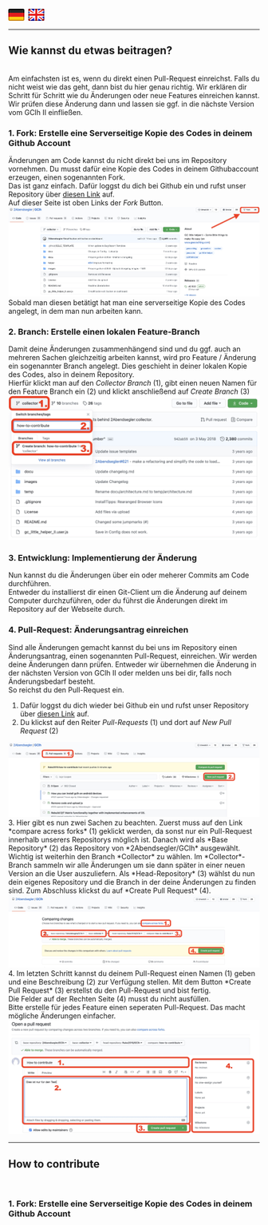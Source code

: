<a href="#de" title=""><img src="../images/flag_de.png"></a> &nbsp;<a href="#en" title=""><img src="../images/flag_en.png"></a>

---
## <a id="de"></a>Wie kannst du etwas beitragen?
<br>
Am einfachsten ist es, wenn du direkt einen Pull-Request einreichst. Falls du nicht weist wie das geht, dann bist du hier genau richtig. Wir erklären dir Schritt für Schritt wie du Änderungen oder neue Features einreichen kannst. Wir prüfen diese Änderung dann und lassen sie ggf. in die nächste Version vom GClh II einfließen.

###  <a id="1de"></a>1. Fork: Erstelle eine Serverseitige Kopie des Codes in deinem Github Account
Änderungen am Code kannst du nicht direkt bei uns im Repository vornehmen. Du musst dafür eine Kopie des Codes in deinem Githubaccount erzeugen, einen sogenannten Fork.<br>
Das ist ganz einfach. Dafür loggst du dich bei Github ein und rufst unser Repository über <a href="https://github.com/2Abendsegler/GClh">diesen Link</a> auf.<br>
Auf dieser Seite ist oben Links der *Fork* Button. <br>
<img src="../images/how_to_contriubte/1_fork.jpg" /><br>
Sobald man diesen betätigt hat man eine serverseitige Kopie des Codes angelegt, in dem man nun arbeiten kann.
<br>

###  <a id="2de"></a>2. Branch: Erstelle einen lokalen Feature-Branch
Damit deine Änderungen zusammenhängend sind und du ggf. auch an mehreren Sachen gleichzeitig arbeiten kannst, wird pro Feature / Änderung ein sogenannter Branch angelegt. Dies geschieht in deiner lokalen Kopie des Codes, also in deinem Repository.<br> 
Hierfür klickt man auf den *Collector Branch* (1), gibt einen neuen Namen für den Feature Branch ein (2) und klickt anschließend auf *Create Branch* (3)<br>
<img src="../images/how_to_contriubte/2_branch.jpg" />

###  <a id="3de"></a>3. Entwicklung: Implementierung der Änderung
Nun kannst du die Änderungen über ein oder meherer Commits am Code durchführen.<br>
Entweder du installierst dir einen Git-Client um die Änderung auf deinem Computer durchzuführen, oder du führst die Änderungen direkt im Repository auf der Webseite durch.

###  <a id="4de"></a>4. Pull-Request: Änderungsantrag einreichen
Sind alle Änderungen gemacht kannst du bei uns im Repository einen Änderungsantrag, einen sogenannten Pull-Request, einreichen. Wir werden deine Änderungen dann prüfen. Entweder wir übernehmen die Änderung in der nächsten Version von GClh II oder melden uns bei dir, falls noch Änderungsbedarf besteht.<br>
So reichst du den Pull-Request ein.

1. Dafür loggst du dich wieder bei Github ein und rufst unser Repository über <a href="https://github.com/2Abendsegler/GClh">diesen Link</a> auf.
2. Du klickst auf den Reiter *Pull-Requests* (1) und dort auf *New Pull Request* (2)<br>
<img src="../images/how_to_contriubte/4_Pull_1.jpg" />
3. Hier gibt es nun zwei Sachen zu beachten. Zuerst muss auf den Link *compare acress forks* (1) geklickt werden, da sonst nur ein Pull-Request innerhalb unserers Repositorys möglich ist. Danach wird als *Base Repository* (2) das Repository von *2Abendsegler/GClh* ausgewählt. Wichtig ist weiterhin den Branch *Collector* zu wählen. Im *Collector*-Branch sammeln wir alle Änderungen um sie dann später in einer neuen Version an die User auszuliefern. Als *Head-Repository* (3) wählst du nun dein eigenes Repository und die Branch in der deine Änderungen zu finden sind. Zum Abschluss klickst du auf *Create Pull Request* (4).<br>
<img src="../images/how_to_contriubte/4_Pull_2.jpg" />
4. Im letzten Schritt kannst du deinem Pull-Request einen Namen (1) geben und eine Beschreibung (2) zur Verfügung stellen. Mit dem Button *Create Pull Request* (3) erstellst du den Pull-Request und bist fertig.<br>
Die Felder auf der Rechten Seite (4) musst du nicht ausfüllen.<br>
Bitte erstelle für jedes Feature einen seperaten Pull-Request. Das macht mögliche Änderungen einfacher.<br>
<img src="../images/how_to_contriubte/4_Pull_3.jpg" />



---
## <a id="en"></a>How to contribute
<br>

### <a id="1en"></a>1. Fork: Erstelle eine Serverseitige Kopie des Codes in deinem Github Account